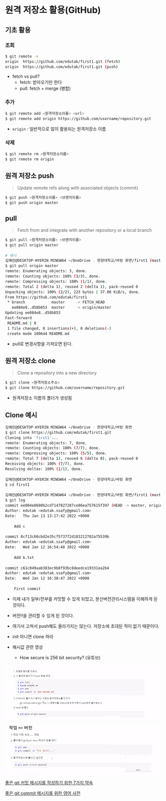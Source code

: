 # 원격 저장소 활용(GitHub)

## 기초 활용

### 조회

```bash
$ git remote -v
origin  https://github.com/edutak/first1.git (fetch)
origin  https://github.com/edutak/first1.git (push)
```

- fetch vs pull?
  - fetch: 받아오기만 한다
  - pull: fetch + merge (병합)

### 추가 

```bash
$ git remote add <원격저장소이름> <url>
$ git remote add origin https://github.com/username/repository.git
```

* `origin` : 일반적으로 많이 활용되는 원격저장소 이름

### 삭제

```bash
$ git remote rm <원격저장소이름>
$ git remote rm origin
```



## 원격 저장소 push

> Update remote refs along with associated objects (commit)

```bash
$ git push <원격저장소이름> <브랜치이름>
$ git push origin master
```



## pull

> Fetch from and integrate with another repository or a local branch

```bash
$ git pull <원격저장소이름> <브랜치이름>
$ git pull origin master

# 예시
김혜린@DESKTOP-HYERIN MINGW64 ~/OneDrive - 한양대학교/바탕 화면/first1 (master)
$ git pull origin master
remote: Enumerating objects: 3, done.
remote: Counting objects: 100% (3/3), done.
remote: Compressing objects: 100% (1/1), done.
remote: Total 2 (delta 1), reused 2 (delta 1), pack-reused 0
Unpacking objects: 100% (2/2), 223 bytes | 37.00 KiB/s, done.
From https://github.com/edutak/first1
 * branch            master     -> FETCH_HEAD
   ee084e8..d58b853  master     -> origin/master
Updating ee084e8..d58b853
Fast-forward
 README.md | 0
 1 file changed, 0 insertions(+), 0 deletions(-)
 create mode 100644 README.md
```

- pull로 변경사항을 가져오면 된다.



## 원격 저장소 clone

> Clone a repository into a new directory

```bash
$ git clone <원격저장소주소>
$ git clone https://github.com/username/repository.git
```

* 원격저장소 이름의 폴더가 생성됨

  

## Clone 예시

```bash
김혜린@DESKTOP-HYERIN MINGW64 ~/OneDrive - 한양대학교/바탕 화면
$ git clone https://github.com/edutak/first1.git
Cloning into 'first1'...
remote: Enumerating objects: 7, done.
remote: Counting objects: 100% (7/7), done.
remote: Compressing objects: 100% (5/5), done.
remote: Total 7 (delta 1), reused 6 (delta 0), pack-reused 0
Receiving objects: 100% (7/7), done.
Resolving deltas: 100% (1/1), done.

김혜린@DESKTOP-HYERIN MINGW64 ~/OneDrive - 한양대학교/바탕 화면
$ cd first1

김혜린@DESKTOP-HYERIN MINGW64 ~/OneDrive - 한양대학교/바탕 화면/first1 (master)
$ git log
commit ee084e8680b2cd7147827287ce86ea757615f397 (HEAD -> master, origin/master, origin/HEAD)
Author: edutak <edutak.ssafy@gmail.com>
Date:   Thu Jan 13 13:17:42 2022 +0900

    Add c

commit 8cf13c60cbd2e35cf5737f2d183212702a75539b
Author: edutak <edutak.ssafy@gmail.com>
Date:   Wed Jan 12 16:54:48 2022 +0900

    Add b.txt

commit c61c049aab383ec9b8f93bc8deedce19331ea2b4
Author: edutak <edutak.ssafy@gmail.com>
Date:   Wed Jan 12 16:38:47 2022 +0900

    First commit

```

- 이제 내가 일부/전부를 커밋할 수 있게 되었고, 분산버전관리시스템을 이해하게 된 것이다.
- 버전!!을 관리할 수 있게 된 것이다.
- 여기서 고쳐서 push해도 올라가지는 않는다. 저장소에 초대된 적이 없기 때문이다.
- init 아니면 clone 하라



- 해시값 관련 영상
  - How secure is 256 bit security? (유튜브)

![image-20220113160415189](git_%EC%9B%90%EA%B2%A9%EC%A0%80%EC%9E%A5%EC%86%8C%ED%99%9C%EC%9A%A9.assets/image-20220113160415189.png)

![image-20220113160508823](git_%EC%9B%90%EA%B2%A9%EC%A0%80%EC%9E%A5%EC%86%8C%ED%99%9C%EC%9A%A9.assets/image-20220113160508823.png)



[좋은 git 커밋 메시지를 작성하기 위한 7가지 약속](https://meetup.toast.com/posts/106)

[좋은 git commit 메시지를 위한 영어 사전](https://blog.ull.im/engineering/2019/03/10/logs-on-git.html)

